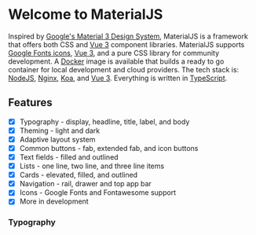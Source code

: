 # Welcome to MaterialJS

Inspired by [Google's Material 3 Design System](https://m3.material.io/), MaterialJS is a framework that offers both CSS and [Vue 3](https://vuejs.org/) component libraries.
MaterialJS supports [Google Fonts icons](https://fonts.google.com/icons), [Vue 3](https://vuejs.org/), and a pure CSS library for community development. A [Docker](https://hub.docker.com/) image is available that builds a ready to go container for local development and cloud providers. The tech stack is: [NodeJS](https://nodejs.org/en), 
[Nginx](https://www.nginx.com/), [Koa](https://koajs.com/), and [Vue 3](https://vuejs.org/). Everything is written in [TypeScript](https://www.typescriptlang.org/).

## Features

- [x] Typography - display, headline, title, label, and body
- [x] Theming - light and dark
- [x] Adaptive layout system
- [x] Common buttons - fab, extended fab, and icon buttons
- [x] Text fields - filled and outlined
- [x] Lists - one line, two line, and three line items
- [x] Cards - elevated, filled, and outlined
- [x] Navigation - rail, drawer and top app bar
- [x] Icons - Google Fonts and Fontawesome support
- [x] More in development

### Typography

